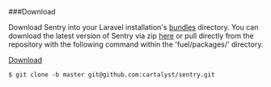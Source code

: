###Download

Download Sentry into your Laravel installation's [bundles](http://laravel.com/docs/bundles#creating-bundles) directory. You can download the latest version of Sentry via zip [here](https://github.com/cartalyst/sentry) or pull directly from the repository with the following command within the 'fuel/packages/' directory.

[Download](https://github.com/cartalyst/sentry/zipball/v1.1)

    $ git clone -b master git@github.com:cartalyst/sentry.git
